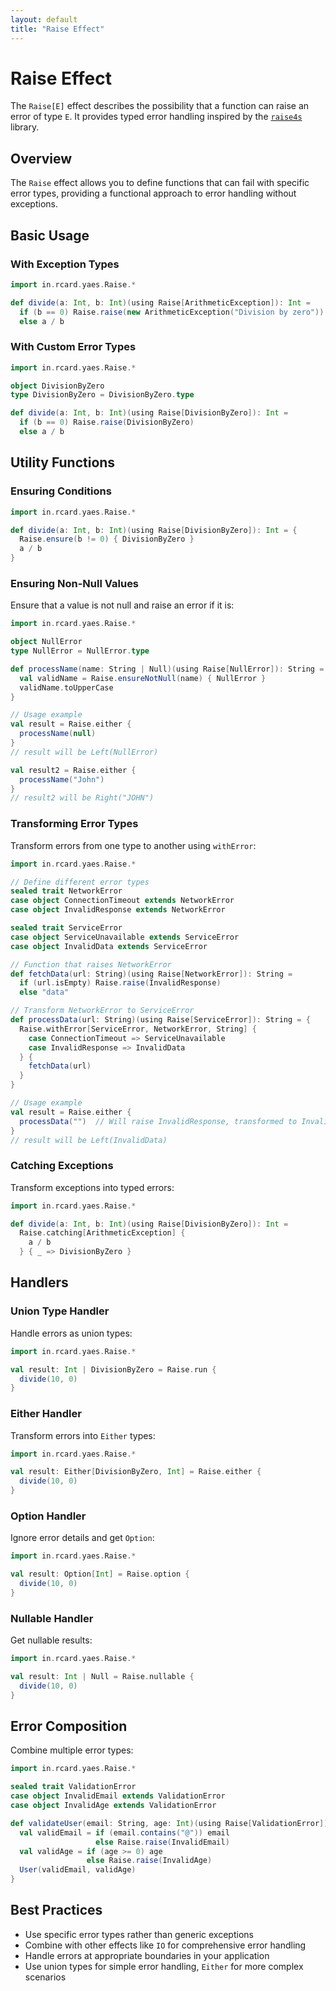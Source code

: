 ```yaml
---
layout: default
title: "Raise Effect"
---
```


# Raise Effect

The `Raise[E]` effect describes the possibility that a function can raise an error of type `E`. It provides typed error handling inspired by the [`raise4s`](https://github.com/rcardin/raise4s) library.

## Overview

The `Raise` effect allows you to define functions that can fail with specific error types, providing a functional approach to error handling without exceptions.

## Basic Usage

### With Exception Types

```scala
import in.rcard.yaes.Raise.*

def divide(a: Int, b: Int)(using Raise[ArithmeticException]): Int =
  if (b == 0) Raise.raise(new ArithmeticException("Division by zero"))
  else a / b
```

### With Custom Error Types

```scala
import in.rcard.yaes.Raise.*

object DivisionByZero
type DivisionByZero = DivisionByZero.type

def divide(a: Int, b: Int)(using Raise[DivisionByZero]): Int =
  if (b == 0) Raise.raise(DivisionByZero)
  else a / b
```

## Utility Functions

### Ensuring Conditions

```scala
import in.rcard.yaes.Raise.*

def divide(a: Int, b: Int)(using Raise[DivisionByZero]): Int = {
  Raise.ensure(b != 0) { DivisionByZero }
  a / b
}
```

### Ensuring Non-Null Values

Ensure that a value is not null and raise an error if it is:

```scala
import in.rcard.yaes.Raise.*

object NullError
type NullError = NullError.type

def processName(name: String | Null)(using Raise[NullError]): String = {
  val validName = Raise.ensureNotNull(name) { NullError }
  validName.toUpperCase
}

// Usage example
val result = Raise.either {
  processName(null)
}
// result will be Left(NullError)

val result2 = Raise.either {
  processName("John")
}
// result2 will be Right("JOHN")
```

### Transforming Error Types

Transform errors from one type to another using `withError`:

```scala
import in.rcard.yaes.Raise.*

// Define different error types
sealed trait NetworkError
case object ConnectionTimeout extends NetworkError
case object InvalidResponse extends NetworkError

sealed trait ServiceError
case object ServiceUnavailable extends ServiceError
case object InvalidData extends ServiceError

// Function that raises NetworkError
def fetchData(url: String)(using Raise[NetworkError]): String =
  if (url.isEmpty) Raise.raise(InvalidResponse)
  else "data"

// Transform NetworkError to ServiceError
def processData(url: String)(using Raise[ServiceError]): String = {
  Raise.withError[ServiceError, NetworkError, String] {
    case ConnectionTimeout => ServiceUnavailable
    case InvalidResponse => InvalidData
  } {
    fetchData(url)
  }
}

// Usage example
val result = Raise.either {
  processData("")  // Will raise InvalidResponse, transformed to InvalidData
}
// result will be Left(InvalidData)
```

### Catching Exceptions

Transform exceptions into typed errors:

```scala
import in.rcard.yaes.Raise.*

def divide(a: Int, b: Int)(using Raise[DivisionByZero]): Int =
  Raise.catching[ArithmeticException] {
    a / b
  } { _ => DivisionByZero }
```

## Handlers

### Union Type Handler

Handle errors as union types:

```scala
import in.rcard.yaes.Raise.*

val result: Int | DivisionByZero = Raise.run {
  divide(10, 0)
}
```

### Either Handler

Transform errors into `Either` types:

```scala
import in.rcard.yaes.Raise.*

val result: Either[DivisionByZero, Int] = Raise.either {
  divide(10, 0)
}
```

### Option Handler

Ignore error details and get `Option`:

```scala
import in.rcard.yaes.Raise.*

val result: Option[Int] = Raise.option {
  divide(10, 0)
}
```

### Nullable Handler

Get nullable results:

```scala
import in.rcard.yaes.Raise.*

val result: Int | Null = Raise.nullable {
  divide(10, 0)
}
```

## Error Composition

Combine multiple error types:

```scala
import in.rcard.yaes.Raise.*

sealed trait ValidationError
case object InvalidEmail extends ValidationError
case object InvalidAge extends ValidationError

def validateUser(email: String, age: Int)(using Raise[ValidationError]): User = {
  val validEmail = if (email.contains("@")) email 
                   else Raise.raise(InvalidEmail)
  val validAge = if (age >= 0) age 
                 else Raise.raise(InvalidAge)
  User(validEmail, validAge)
}
```

## Best Practices

- Use specific error types rather than generic exceptions
- Combine with other effects like `IO` for comprehensive error handling
- Handle errors at appropriate boundaries in your application
- Use union types for simple error handling, `Either` for more complex scenarios
